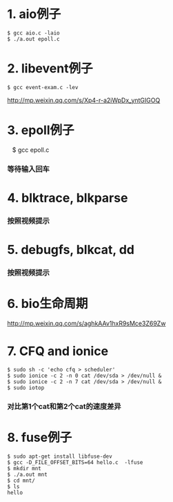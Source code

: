 # 1. aio例子
    $ gcc aio.c -laio
    $ ./a.out epoll.c

# 2. libevent例子
    $ gcc event-exam.c -lev
http://mp.weixin.qq.com/s/Xp4-r-a2iWpDx_yntGIGOQ

# 3. epoll例子
    $ gcc epoll.c
### 等待输入回车

# 4. blktrace, blkparse
### 按照视频提示

# 5. debugfs, blkcat, dd
### 按照视频提示

# 6. bio生命周期
http://mp.weixin.qq.com/s/aghkAAv1hxR9sMce3Z69Zw

# 7. CFQ and ionice
    $ sudo sh -c 'echo cfq > scheduler'
    $ sudo ionice -c 2 -n 0 cat /dev/sda > /dev/null &
    $ sudo ionice -c 2 -n 7 cat /dev/sda > /dev/null &
    $ sudo iotop
### 对比第1个cat和第2个cat的速度差异

# 8. fuse例子
    $ sudo apt-get install libfuse-dev
    $ gcc -D_FILE_OFFSET_BITS=64 hello.c  -lfuse
    $ mkdir mnt
    $ ./a.out mnt
    $ cd mnt/
    $ ls
    hello
